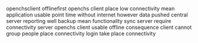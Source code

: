 openchsclient offlinefirst openchs client place low connectivity mean application usable point time without internet however data pushed central server reporting well backup mean functionality sync server require connectivity server openchs client usable offline consequence client cannot group people place connectivity login take place connectivity